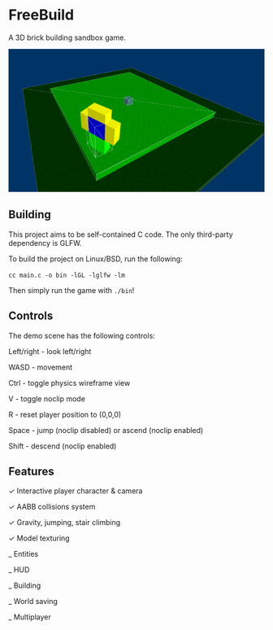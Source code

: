 # FreeBuild

A 3D brick building sandbox game.

![Screenshot](screenshot.png)

## Building

This project aims to be self-contained C code. The only third-party dependency is GLFW.

To build the project on Linux/BSD, run the following:

`cc main.c -o bin -lGL -lglfw -lm`

Then simply run the game with `./bin`!

## Controls

The demo scene has the following controls:

Left/right - look left/right

WASD - movement

Ctrl - toggle physics wireframe view

V - toggle noclip mode

R - reset player position to (0,0,0)

Space - jump (noclip disabled) or ascend (noclip enabled)

Shift - descend (noclip enabled)

## Features

✓ Interactive player character & camera

✓ AABB collisions system

✓ Gravity, jumping, stair climbing

✓ Model texturing

_ Entities

_ HUD

_ Building

_ World saving

_ Multiplayer
